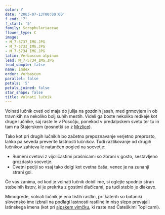 ```yaml
---
color: Y
date: '2003-07-13T00:00:00'
f_end: '7'
f_start: '5'
family: Scrophulariaceae
flower_type: C
image:
- M_7-5737_IMG.JPG
- M_7-5733_IMG.JPG
- M_7-5734_IMG.JPG
latin: Verbascum alpinum
lead: M_7-5734_IMG.JPG
lead_sample: false
name: index
order: Verbascum
parallel: false
petals: '5'
petals_joined: false
star_shape: false
title: Volnati lučnik
---
```

Volnati lučnik cveti od maja do julija na gozdnih jasah, med grmovjem in ob travnikih na nekoliko bolj suhih mestih. Videli ga boste nekoliko redkeje kot druge lučnike, saj raste le v Posočju, ponekod v predalpskem svetu ter tu in tam na Štajerskem (posnetki so z [Mrzlice](../../../Izleti/Mrzlica)).

Tako kot pri drugih lučnikih bo začetno prepoznavanje verjetno preprosto, lahko pa seveda preverite lastnosti lučnikov. Tudi razlikovanje od drugih lučnikov zahteva le natančen pogled na socvetje:

-   Rumeni cvetovi z vijoličastimi prašnicami so zbrani v gosto, sestavljeno grozdasto socvetje.
-   Cvetni peclji so vsaj tako dolgi kot cvetna čaša, venec je na zunanji strani gol.

Če vas zanima, od kod je volnati lučnik dobil ime, si oglejte spodnjo stran stebelnih listov, ki je prekrita z gostimi dlačicami, pa tudi steblo je dlakavo.

Mimogrede, volnati lučnik je ena tistih rastlin, pri katerih so botaniki slovensko ime izbrali na podlagi lastnosti rastline in niso slepo prevajali latinskega imena (kot pri [alpskem vimčku](../../Berberidaceae/EpimediumAlpinum(AlpskiVimcek)/si_EpimediumAlpinum(AlpskiVimcek).asp), ki raste nad Čateškimi Toplicami).
